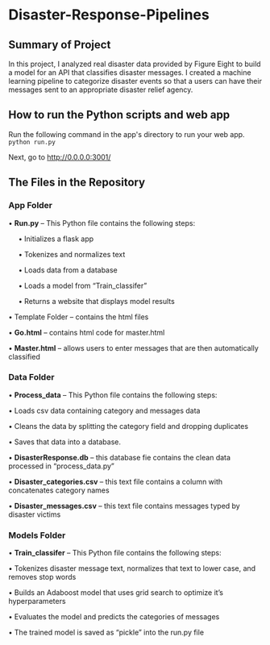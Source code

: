 # Disaster-Response-Pipelines


## Summary of Project
In this project, I analyzed real disaster data provided by Figure Eight to build a model for an API that classifies disaster messages. I created a machine learning pipeline to categorize disaster events so that a users can have their messages sent to an appropriate disaster relief agency.


## How to run the Python scripts and web app
Run the following command in the app's directory to run your web app.
    `python run.py`

Next, go to http://0.0.0.0:3001/

## The Files in the Repository

### App Folder
•	**Run.py** – This Python file contains the following steps: 

  &nbsp;&nbsp;&nbsp;&nbsp;&nbsp;•	Initializes a flask app
  
  &nbsp;&nbsp;&nbsp;&nbsp;&nbsp;•	Tokenizes and normalizes text
  
  &nbsp;&nbsp;&nbsp;&nbsp;&nbsp;•	Loads data from a database
  
  &nbsp;&nbsp;&nbsp;&nbsp;&nbsp;•	Loads a model from “Train_classifer”
  
  &nbsp;&nbsp;&nbsp;&nbsp;&nbsp;•	Returns a website that displays model results
  
•	Template Folder – contains the html files

  •	**Go.html** – contains html code for master.html
  
  •	**Master.html** – allows users to enter messages that are then automatically classified

### Data Folder

•	**Process_data** – This Python file contains the following steps: 

  •	Loads csv data containing category and messages data
  
  •	Cleans the data by splitting the category field and dropping duplicates
  
  •	Saves that data into a database.
  
•	**DisasterResponse.db** – this database fie contains the clean data processed in “process_data.py”

•	**Disaster_categories.csv** – this text file contains a column with concatenates category names

•	**Disaster_messages.csv** – this text file contains messages typed by disaster victims

### Models Folder
•	**Train_classifer** – This Python file contains the following steps: 

•	Tokenizes disaster message text, normalizes that text to lower case, and removes stop words

•	Builds an Adaboost model that uses grid search to optimize it’s hyperparameters

•	Evaluates the model and predicts the categories of messages

•	The trained model is saved as “pickle” into the run.py file

